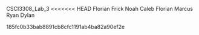 CSCI3308_Lab_3
<<<<<<< HEAD Florian Frick
Noah Caleb Florian Marcus Ryan Dylan

185fc0b33bab8891cb8cfc1191ab4ba82a90ef2e
